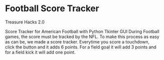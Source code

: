 # Football Score Tracker
Treasure Hacks 2.0

Score Tracker for American Football with Python Tkinter GUI
During Football games, the score must be tracked by the NFL. To make this process as easy as can be, we made a score tracker. 
Everytime you score a touchdown, click the button and it adds 6 points. 
For a field goal it will add 3 points and for a field kick it will add one point.
